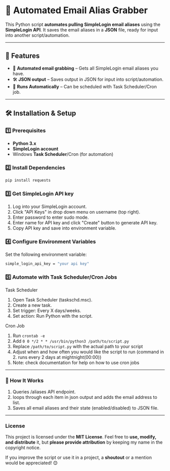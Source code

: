 # 🔐 Automated Email Alias Grabber

This Python script **automates pulling SimpleLogin email aliases** using the **SimpleLogin API**. It saves the email aliases in a **JSON** file, ready for input into another script/automation.

---

## 🚀 Features

- 📡 **Automated email grabbing** – Gets all SimpleLogin email aliases you have.
- 🛠 **JSON output** – Saves output in JSON for input into script/automation.
- 🔁 **Runs Automatically** – Can be scheduled with Task Scheduler/Cron job.

---

## 🛠 Installation & Setup

### 1️⃣ Prerequisites

- **Python 3.x**
- **SimpleLogin account**
- Windows **Task Scheduler**/Cron (for automation)

### 2️⃣ Install Dependencies

```bash
pip install requests
```

### 3️⃣ Get SimpleLogin API key

1. Log into your SimpleLogin account.
2. Click "API Keys" in drop down menu on username (top right).
3. Enter password to enter sudo mode.
4. Enter name for API key and click "Create" button to generate API key.
5. Copy API key and save into environment variable.

### 4️⃣ Configure Environment Variables

Set the following environment variable:

``` bash
simple_login_api_key = "your api key"
```

### 5️⃣ Automate with Task Scheduler/Cron Jobs

Task Scheduler

1. Open Task Scheduler (taskschd.msc).
2. Create a new task.
3. Set trigger: Every X days/weeks.
4. Set action: Run Python with the script.

Cron Job

1. Run ```crontab -e```
2. Add ```0 0 */2 * * /usr/bin/python3 /path/to/script.py```
3. Replace ```/path/to/script.py``` with the actual path to your script
4. Adjust when and how often you would like the script to run (command in 2. runs every 2 days at mightnight(00:00))
5. Note: check documentation for help on how to use cron jobs

---

### 📌 How It Works

1. Queries /aliases API endpoint.
2. loops through each item in json output and adds the email address to list.
3. Saves all email aliases and their state (enabled/disabled) to JSON file.

---

### License

This project is licensed under the **MIT License**. Feel free to **use, modify, and distribute** it, but **please provide attribution** by keeping my name in the copyright notice.

If you improve the script or use it in a project, a **shoutout** or a mention would be appreciated! 😊
